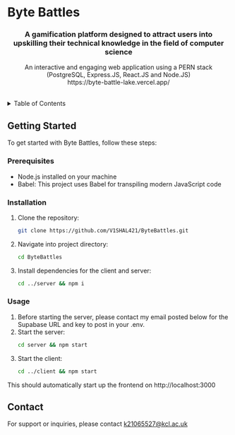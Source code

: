 # Byte Battles

<a name="readme-top"></a>

<h3 align="center">A gamification platform designed to attract users into upskilling their technical knowledge in the field of computer science</h3>

  <p align="center">
    An interactive and engaging web application using a PERN stack (PostgreSQL, Express.JS, React.JS and Node.JS)
    <br />
    https://byte-battle-lake.vercel.app/
    <br />
    <br />
  </p>

<!-- TABLE OF CONTENTS -->
<details>
  <summary>Table of Contents</summary>
  <ol>
    <li>
      <a>Getting Started</a>
      <ul>
        <li><a>Prerequisites</a></li>
        <li><a>Installation</a></li>
        <li><a>Usage</a></li>
      </ul>
    </li>
    <li>
      <a>Contact</a>
    </li>
  </ol>
</details>

  ## Getting Started

To get started with Byte Battles, follow these steps:

### Prerequisites

- Node.js installed on your machine
- Babel: This project uses Babel for transpiling modern JavaScript code

### Installation

1. Clone the repository:
   ```sh
   git clone https://github.com/V1SHAL421/ByteBattles.git
   ```
2. Navigate into project directory:
   ```sh
   cd ByteBattles
   ``` 
3. Install dependencies for the client and server:
   ```sh
   cd ../server && npm i
   ```

### Usage

1. Before starting the server, please contact my email posted below for the Supabase URL and key to post in your .env.
2. Start the server:
   ```sh
   cd server && npm start
   ```
3. Start the client:
   ```sh
   cd ../client && npm start
   ```
  This should automatically start up the frontend on http://localhost:3000

## Contact

For support or inquiries, please contact k21065527@kcl.ac.uk


</div>
